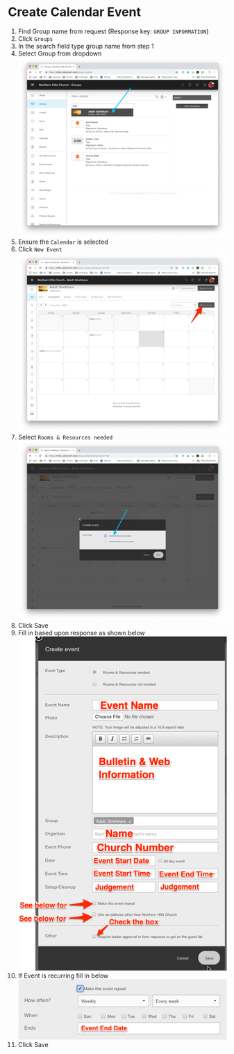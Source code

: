 # Create Calendar Event 
1. Find Group name from request (Response key: `GROUP INFORMATION`)  
1. Click `Groups`  
1. In the search field type group name from step 1  
1. Select Group from dropdown  
![alt text](../../images/forms/find_group.png "nothing to see here! move on.")  
1. Ensure the `Calendar` is selected  
1. Click `New Event`  
![alt text](../../images/forms/click_new_event.png "nothing to see here! move on.")  
1. Select `Rooms & Resources needed`  
![alt text](../../images/forms/rooms_needed.png "nothing to see here! move on.")  
1. Click Save  
1. Fill in based upon response as shown below  
![alt text](../../images/forms/create_event.png "nothing to see here! move on.")  
1. If Event is recurring fill in below  
![alt text](../../images/forms/event_recurring.png "nothing to see here! move on.")  
1. Click Save  